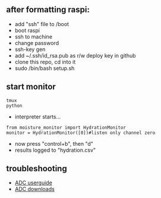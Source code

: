 ## after formatting raspi:

- add "ssh" file to /boot
- boot raspi
- ssh to machine
- change password
- ssh-key gen
- add ~/.ssh/id_rsa.pub as r/w deploy key in github
- clone this repo, cd into it
- sudo /bin/bash setup.sh

## start monitor

```
tmux
python
```

- interpreter starts...

```
from moisture_monitor import HydrationMonitor
monitor = HydrationMonitor([0])#listen only channel zero
```

- now press "control+b", then "d"
- results logged to "hydration.csv"

## troubleshooting

- [ADC userguide](http://alchemy-power.com/wp-content/uploads/2017/03/Pi-16ADC-User-Guide.pdf)
- [ADC downloads](http://alchemy-power.com/downloads)

